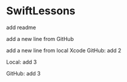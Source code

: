 # SwiftLessons
add readme

add a new line from GitHub

add a new line from local Xcode
GitHub: add 2 

Local: add 3

GitHub: add 3

